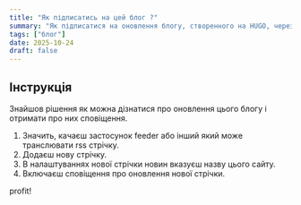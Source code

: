 ```yaml
---
title: "Як підписатись на цей блог ?"
summary: "Як підписатися на оновлення блогу, створенного на HUGO, через rss стрічку."
tags: ["блог"]
date: 2025-10-24
draft: false
---
```


## Інструкція

Знайшов рішення як можна дізнатися про оновлення цього блогу і отримати про них сповіщення.

1. Значить, качаєш застосунок feeder або інший який може транслювати rss стрічку.
2. Додаєш нову стрічку. 
3. В налаштуваннях нової стрічки новин вказуєш назву цього сайту.
4. Включаєш сповіщення про оновлення нової стрічки. 

profit!